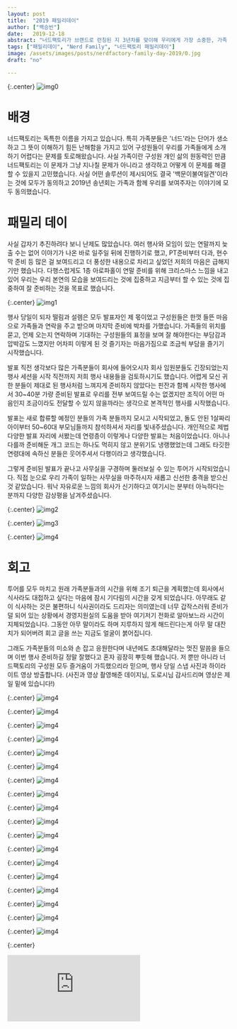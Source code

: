 ```yaml
---
layout: post
title:  "2019 패밀리데이"
author: ["백승빈"]
date:   2019-12-18
abstract: "너드팩토리가 브랜드로 런칭된 지 3년차를 맞이해 우리에게 가장 소중한, 가족 분들을 모시고 패밀리데이를 진행했습니다. 너드팩토리의 구성원인 가족이 어디에서 어떻게 어떤 일을 하고 있는지 소개하고 만나뵐 수 있는 소중한 시간이었습니다."
tags: ["패밀리데이", "Nerd Family", "너드팩토리 패밀리데이"]
image: /assets/images/posts/nerdfactory-family-day-2019/0.jpg
draft: "no"	

---
```


{:.center}
![img0](/assets/images/posts/nerdfactory-family-day-2019/0.jpg)

# 배경

너드팩토리는 독특한 이름을 가지고 있습니다. 특히 가족분들은 '너드'라는 단어가 생소하고 그 뜻이 이해하기 힘든 난해함을 가지고 있어 구성원들이 우리를 가족들에게 소개하기 어렵다는 문제를 토로해왔습니다. 사실 가족이란 구성원 개인 삶의 원동력인 만큼 너드팩토리는 이 문제가 그냥 지나칠 문제가 아니라고 생각하고 어떻게 이 문제를 해결할 수 있을지 고민했습니다. 사실 어떤 솔루션이 제시되어도 결국 '백문이불여일견'이라는 것에 모두가 동의하고 2019년 송년회는 가족과 함께 우리를 보여주자는 이야기에 모두 동의했습니다.



# 패밀리 데이

사실 갑자기 추진하려다 보니 난제도 많았습니다. 여러 행사와 모임이 있는 연말까지 늦출 수는 없어 이야기가 나온 바로 일주일 뒤에 진행하기로 했고, PT준비부터 다과, 현수막 준비 등 많은 걸 보여드리고 더 풍성한 내용으로 차리고 싶었던 저희의 마음은 급해지기만 했습니다. 다행스럽게도 1층 아로파홀이 연말 준비를 위해 크리스마스 느낌을 내고 있어 우리는 우리 본연의 모습을 보여드리는 것에 집중하고 지금부터 할 수 있는 것에 집중하여 잘 준비하는 것을 목표로 했습니다.

{:.center}
![img1](/assets/images/posts/nerdfactory-family-day-2019/1.jpg)

행사 당일이 되자 떨림과 설렘은 모두 발표자인 제 몫이었고 구성원들은 한껏 들뜬 마음으로 가족들과 연락을 주고 받으며 마지막 준비에 박차를 가했습니다. 가족들의 위치를 묻고, 언제 오는지 연락하며 기대하는 구성원들의 표정을 보며 잘 해야한다는 부담감과 압박감도 느꼈지만 어차피 이렇게 된 것 즐기자는 마음가짐으로 조금씩 부담을 즐기기 시작했습니다.

발표 직전 생각보다 많은 가족분들이 회사에 들어오시자 회사 임원분들도 긴장되었는지 행사 세션을 시작 직전까지 저희 행사 내용들을 검토하시기도 했습니다. 어렵게 모신 귀한 분들이 제대로 된 행사처럼 느껴지게 준비하지 않았다는 핀잔과 함께 시작한 행사에서 30~40분 가량 준비된 발표로 우리를 전부 보여드릴 수는 없겠지만 조직이 어떤 마음인지 조금이라도 전달할 수 있지 않을까라는 생각으로 본격적인 행사를 시작했습니다.

발표는 새로 합류할 예정인 분들의 가족 분들까지 모시고 시작되었고, 돌도 안된 1살짜리 아이부터 50~60대 부모님들까지 참석하셔서 자리를 빛내주셨습니다. 개인적으로 제법 다양한 발표 자리에 서봤는데 연령층이 이렇게나 다양한 발표는 처음이었습니다. 아니나 다를까 준비해둔 개그 코드는 하나도 먹히지 않고 분위기도 냉랭했었는데 그래도 타깃한 연령대에 속하신 분들은 웃어주셔서 다행이라고 생각했습니다.

그렇게 준비된 발표가 끝나고 사무실을 구경하며 둘러보실 수 있는 투어가 시작되었습니다. 직접 눈으로 우리 가족이 일하는 사무실을 마주하시자 새롭고 신선한 충격을 받으신 것 같았습니다. 워낙 자유로운 느낌의 회사가 신기하다고 여기시는 분부터 아늑하다는 분까지 다양한 감상평을 남겨주셨습니다.

{:.center}
![img2](/assets/images/posts/nerdfactory-family-day-2019/2.jpg)

{:.center}
![img3](/assets/images/posts/nerdfactory-family-day-2019/3.jpg)

{:.center}
![img4](/assets/images/posts/nerdfactory-family-day-2019/4.jpg)

# 회고

투어를 모두 마치고 원래 가족분들과의 시간을 위해 조기 퇴근을 계획했는데 회사에서 식사라도 대접하고 싶다는 마음에 잠시 기다림의 시간을 갖게 되었습니다. 아무래도 같이 식사하는 것은 불편하니 식사권이라도 드리자는 의미였는데 너무 갑작스러워 준비가 덜 되어 있는 상황에서 경영지원실의 도움을 받아 여기저기 전화로 알아보느라 시간이 지체되었습니다. 그동안 아무 말이라도 하며 지루하지 않게 해드린다는게 아무 말 대잔치가 되어버려 회고 글을 쓰는 지금도 얼굴이 붉어집니다.

그래도 가족분들의 미소와 손 잡고 응원한다며 내년에도 초대해달라는 멋진 말씀을 들으며 이번 행사 준비하길 정말 잘했다고 혼자 굉장히 뿌듯해 했습니다. 저 뿐만 아니라 너드팩토리의 구성원 모두 즐거움이 가득했으리라 믿으며, 행사 당일 스냅 사진과 하이라이트 영상 방출합니다. (사진과 영상 촬영해준 데이지님, 도로시님 감사드리며 영상은 제일 밑에 있습니다!)

{:.center}
![img4](/assets/images/posts/nerdfactory-family-day-2019/5.jpg)

{:.center}
![img4](/assets/images/posts/nerdfactory-family-day-2019/6.jpg)

{:.center}
![img4](/assets/images/posts/nerdfactory-family-day-2019/7.jpg)

{:.center}
![img4](/assets/images/posts/nerdfactory-family-day-2019/8.jpg)

{:.center}
![img4](/assets/images/posts/nerdfactory-family-day-2019/9.jpg)

{:.center}
![img4](/assets/images/posts/nerdfactory-family-day-2019/10.jpg)

{:.center}
![img4](/assets/images/posts/nerdfactory-family-day-2019/11.jpg)

{:.center}
![img4](/assets/images/posts/nerdfactory-family-day-2019/12.jpg)

{:.center}
![img4](/assets/images/posts/nerdfactory-family-day-2019/13.jpg)

{:.center}
![img4](/assets/images/posts/nerdfactory-family-day-2019/15.jpg)

{:.center}
![img4](/assets/images/posts/nerdfactory-family-day-2019/16.jpg)

{:.center}
![img4](/assets/images/posts/nerdfactory-family-day-2019/17.jpg)

{:.center}
![img4](/assets/images/posts/nerdfactory-family-day-2019/18.jpg)

{:.center}
![img4](/assets/images/posts/nerdfactory-family-day-2019/19.jpg)

{:.center}
![img4](/assets/images/posts/nerdfactory-family-day-2019/20.jpg)

{:.center}
![img4](/assets/images/posts/nerdfactory-family-day-2019/21.jpg)

{:.center}
![img4](/assets/images/posts/nerdfactory-family-day-2019/22.jpg)

{:.center}
![img4](/assets/images/posts/nerdfactory-family-day-2019/23.jpg)

{:.center}
<div class="ytplayer-wrapper">
  <iframe id="ytplayer" type="text/html"
    src="https://www.youtube.com/embed/876bnRDgzB8?autoplay=0&origin=https://youtu.be/876bnRDgzB8"
    frameborder="0"></iframe>
</div>
